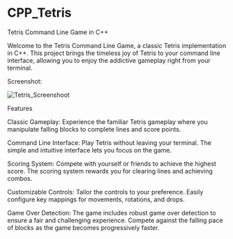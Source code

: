 # CPP_Tetris
Tetris Command Line Game in C++

Welcome to the Tetris Command Line Game, a classic Tetris implementation in C++. This project brings the timeless joy of Tetris to your command line interface, allowing you to enjoy the addictive gameplay right from your terminal.

Screenshot:

![Tetris_Screenshoot](https://github.com/maityimankalyan/CPP_SimpleSnake/assets/12840495/d376cd19-95d6-4985-8be8-30a0d1b6e337)

Features

Classic Gameplay: Experience the familiar Tetris gameplay where you manipulate falling blocks to complete lines and score points.

Command Line Interface: Play Tetris without leaving your terminal. The simple and intuitive interface lets you focus on the game.

Scoring System: Compete with yourself or friends to achieve the highest score. The scoring system rewards you for clearing lines and achieving combos.

Customizable Controls: Tailor the controls to your preference. Easily configure key mappings for movements, rotations, and drops.

Game Over Detection: The game includes robust game over detection to ensure a fair and challenging experience. Compete against the falling pace of blocks as the game becomes progressively faster.
